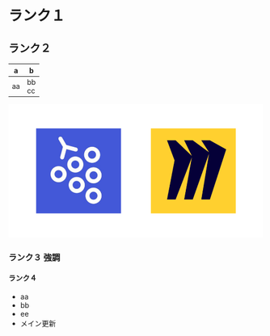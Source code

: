 # ランク１
## ランク２
| a | b
|-- |--
| aa| bb<br>cc
![test](img/gather-town-and-miro_1200x630-960x504.png)
### ランク３ **強調**
#### ランク４
- aa
- bb
- ee
- メイン更新


